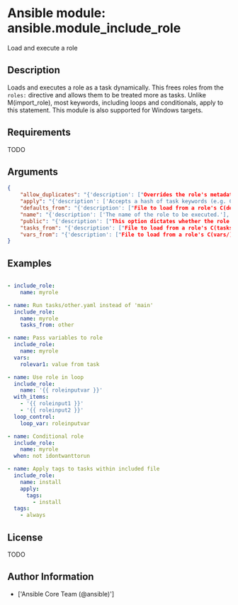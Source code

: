 # Ansible module: ansible.module_include_role


Load and execute a role

## Description

Loads and executes a role as a task dynamically. This frees roles from the `roles:` directive and allows them to be treated more as tasks.
Unlike M(import_role), most keywords, including loops and conditionals, apply to this statement.
This module is also supported for Windows targets.

## Requirements

TODO

## Arguments

``` json
{
    "allow_duplicates": "{'description': ["Overrides the role's metadata setting to allow using a role more than once with the same parameters."], 'type': 'bool', 'default': True}",
    "apply": "{'description': ['Accepts a hash of task keywords (e.g. C(tags), C(become)) that will be applied to the tasks within the include.'], 'version_added': '2.7'}",
    "defaults_from": "{'description': ["File to load from a role's C(defaults/) directory."], 'default': 'main'}",
    "name": "{'description': ['The name of the role to be executed.'], 'required': True}",
    "public": "{'description': ["This option dictates whether the role's C(vars) and C(defaults) are exposed to the playbook. If set to C(yes) the variables will be available to tasks following the C(include_role) task. This functionality differs from standard variable exposure for roles listed under the C(roles) header or C(import_role) as they are exposed at playbook parsing time, and available to earlier roles and tasks as well."], 'type': 'bool', 'default': False, 'version_added': '2.7'}",
    "tasks_from": "{'description': ["File to load from a role's C(tasks/) directory."], 'default': 'main'}",
    "vars_from": "{'description': ["File to load from a role's C(vars/) directory."], 'default': 'main'}",
}
```

## Examples


``` yaml

- include_role:
    name: myrole

- name: Run tasks/other.yaml instead of 'main'
  include_role:
    name: myrole
    tasks_from: other

- name: Pass variables to role
  include_role:
    name: myrole
  vars:
    rolevar1: value from task

- name: Use role in loop
  include_role:
    name: '{{ roleinputvar }}'
  with_items:
    - '{{ roleinput1 }}'
    - '{{ roleinput2 }}'
  loop_control:
    loop_var: roleinputvar

- name: Conditional role
  include_role:
    name: myrole
  when: not idontwanttorun

- name: Apply tags to tasks within included file
  include_role:
    name: install
    apply:
      tags:
        - install
  tags:
    - always

```

## License

TODO

## Author Information
  - ['Ansible Core Team (@ansible)']
